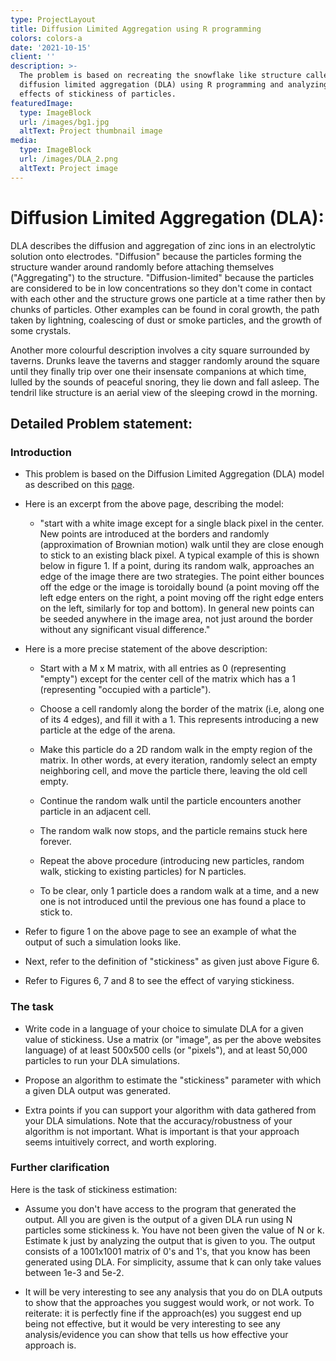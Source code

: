 ```yaml
---
type: ProjectLayout
title: Diffusion Limited Aggregation using R programming
colors: colors-a
date: '2021-10-15'
client: ''
description: >-
  The problem is based on recreating the snowflake like structure called
  diffusion limited aggregation (DLA) using R programming and analyzing the
  effects of stickiness of particles.
featuredImage:
  type: ImageBlock
  url: /images/bg1.jpg
  altText: Project thumbnail image
media:
  type: ImageBlock
  url: /images/DLA_2.png
  altText: Project image
---
```

# Diffusion Limited Aggregation (DLA): 
DLA describes the diffusion and aggregation of zinc ions in an electrolytic solution onto electrodes. "Diffusion" because the particles forming the structure wander around randomly before attaching themselves ("Aggregating") to the structure. "Diffusion-limited" because the particles are considered to be in low concentrations so they don't come in contact with each other and the structure grows one particle at a time rather then by chunks of particles. Other examples can be found in coral growth, the path taken by lightning, coalescing of dust or smoke particles, and the growth of some crystals.

Another more colourful description involves a city square surrounded by taverns. Drunks leave the taverns and stagger randomly around the square until they finally trip over one their insensate companions at which time, lulled by the sounds of peaceful snoring, they lie down and fall asleep. The tendril like structure is an aerial view of the sleeping crowd in the morning.



## Detailed Problem statement:

### Introduction

*   This problem is based on the Diffusion Limited Aggregation (DLA) model as described on this [page](https://paulbourke.net/fractals/dla/).

*   Here is an excerpt from the above page, describing the model:

    *   "start with a white image except for a single black pixel in the center. New points are introduced at the borders and randomly (approximation of Brownian motion) walk until they are close enough to stick to an existing   black pixel. A typical example of this is shown below in figure 1. If a point, during its random walk, approaches an edge of the image there are two strategies. The point either bounces off the edge or the image is toroidally bound (a point moving off the left edge enters on the right, a point moving off the right edge enters on the left, similarly for top and bottom). In general new points can be seeded anywhere in the image area, not just around the border without any significant visual difference."

*   Here is a more precise statement of the above description:

    *   Start with a M x M matrix, with all entries as 0 (representing "empty") except for the center cell of the matrix which has a 1 (representing "occupied with a particle").

    *   Choose a cell randomly along the border of the matrix (i.e, along one of its 4 edges), and fill it with a 1. This represents introducing a new particle at the edge of the arena.

    *   Make this particle do a 2D random walk in the empty region of the matrix. In other words, at every iteration, randomly select an empty neighboring cell, and move the particle there, leaving the old cell empty.

    *   Continue the random walk until the particle encounters another particle in an adjacent cell.

    *   The random walk now stops, and the particle remains stuck here forever.

    *   Repeat the above procedure (introducing new particles, random walk, sticking to existing particles) for N particles.

    *   To be clear, only 1 particle does a random walk at a time, and a new one is not introduced until the previous one has found a place to stick to.

*   Refer to figure 1 on the above page to see an example of what the output of such a simulation looks like.

*   Next, refer to the definition of "stickiness" as given just above Figure 6.

*   Refer to Figures 6, 7 and 8 to see the effect of varying stickiness.

### The task

*   Write code in a language of your choice to simulate DLA for a given value of stickiness. Use a matrix (or "image", as per the above websites language) of at least 500x500 cells (or "pixels"), and at least 50,000 particles to run your DLA simulations.

*   Propose an algorithm to estimate the "stickiness" parameter with which a given DLA output was generated.

*   Extra points if you can support your algorithm with data gathered from your DLA simulations.
    Note that the accuracy/robustness of your algorithm is not important. What is important is that your approach seems intuitively correct, and worth exploring.

### Further clarification

Here is the task of stickiness estimation:

*   Assume you don't have access to the program that generated the output. All you are given is the output of a given DLA run using N particles some stickiness k. You have not been given the value of N or k. Estimate k just by analyzing the output that is given to you. The output consists of a 1001x1001 matrix of 0's and 1's, that you know has been generated using DLA.
    For simplicity, assume that k can only take values between 1e-3 and 5e-2.

*   It will be very interesting to see any analysis that you do on DLA outputs to show that the approaches you suggest would work, or not work. To reiterate: it is perfectly fine if the approach(es) you suggest end up being not effective, but it would be very interesting to see any analysis/evidence you can show that tells us how effective your approach is.

